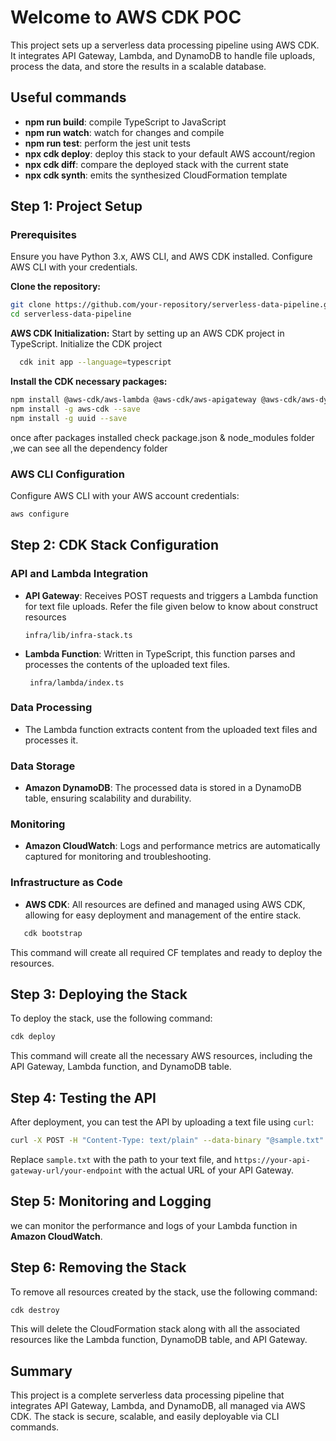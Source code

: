 # Welcome to AWS CDK  POC

This project sets up a serverless data processing pipeline using AWS CDK. It integrates API Gateway, Lambda, and DynamoDB to handle file uploads, process the data, and store the results in a scalable database.

## Useful commands

- **npm run build**: compile TypeScript to JavaScript
- **npm run watch**: watch for changes and compile
- **npm run test**: perform the jest unit tests
- **npx cdk deploy**: deploy this stack to your default AWS account/region
- **npx cdk diff**: compare the deployed stack with the current state
- **npx cdk synth**: emits the synthesized CloudFormation template

## Step 1: Project Setup

### Prerequisites

Ensure you have Python 3.x, AWS CLI, and AWS CDK installed. Configure AWS CLI with your credentials.

 **Clone the repository:**

   ```bash
   git clone https://github.com/your-repository/serverless-data-pipeline.git
   cd serverless-data-pipeline
   ```

**AWS CDK Initialization:**
Start by setting up an AWS CDK project in TypeScript.
Initialize the CDK project

 ```bash
   cdk init app --language=typescript
   ```
**Install the  CDK necessary packages:**

```bash
npm install @aws-cdk/aws-lambda @aws-cdk/aws-apigateway @aws-cdk/aws-dynamodb @aws-cdk/aws-iam
npm install -g aws-cdk --save
npm install -g uuid --save

```
once after packages installed check package.json & node_modules folder ,we can see all the dependency folder 
### AWS CLI Configuration

Configure AWS CLI with your AWS account credentials:

```bash
aws configure
```

## Step 2: CDK Stack Configuration

### API and Lambda Integration

- **API Gateway**: Receives POST requests and triggers a Lambda function for text file uploads.
   Refer the file given below to know about construct resources   
   ```
   infra/lib/infra-stack.ts
   ```
- **Lambda Function**: Written in TypeScript, this function parses and processes the contents of the uploaded text files.
  ```
   infra/lambda/index.ts
   ```

### Data Processing

- The Lambda function extracts content from the uploaded text files and processes it.

### Data Storage

- **Amazon DynamoDB**: The processed data is stored in a DynamoDB table, ensuring scalability and durability.

### Monitoring

- **Amazon CloudWatch**: Logs and performance metrics are automatically captured for monitoring and troubleshooting.



### Infrastructure as Code 

- **AWS CDK**: All resources are defined and managed using AWS CDK, allowing for easy deployment and management of the entire stack.
```bash
   cdk bootstrap
   ```
  This command will create all required CF templates and ready to deploy the resources.
## Step 3: Deploying the Stack

To deploy the stack, use the following command:

```bash
cdk deploy
```

This command will create all the necessary AWS resources, including the API Gateway, Lambda function, and DynamoDB table.

## Step 4: Testing the API

After deployment, you can test the API by uploading a text file using `curl`:

```bash
curl -X POST -H "Content-Type: text/plain" --data-binary "@sample.txt" https://r9vszfqsr4.execute-api.us-east-1.amazonaws.com/prod
```

Replace `sample.txt` with the path to your text file, and `https://your-api-gateway-url/your-endpoint` with the actual URL of your API Gateway.

## Step 5: Monitoring and Logging

we can monitor the performance and logs of your Lambda function in **Amazon CloudWatch**.

## Step 6: Removing the Stack

To remove all resources created by the stack, use the following command:

```bash
cdk destroy
```

This will delete the CloudFormation stack along with all the associated resources like the Lambda function, DynamoDB table, and API Gateway.

## Summary

This project is a complete serverless data processing pipeline that integrates API Gateway, Lambda, and DynamoDB, all managed via AWS CDK. The stack is secure, scalable, and easily deployable via CLI commands.
